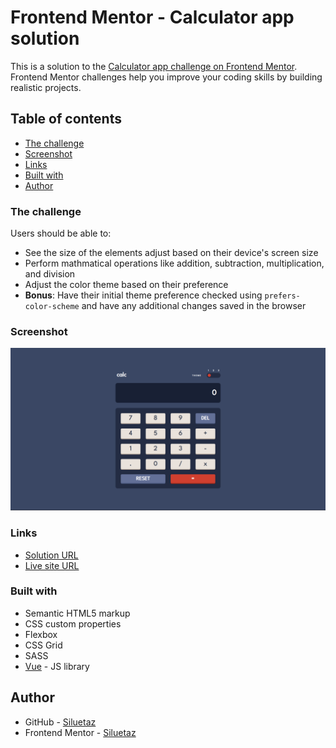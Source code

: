 # Frontend Mentor - Calculator app solution

This is a solution to the [Calculator app challenge on Frontend Mentor](https://www.frontendmentor.io/challenges/calculator-app-9lteq5N29). Frontend Mentor challenges help you improve your coding skills by building realistic projects.

## Table of contents

- [The challenge](#the-challenge)
- [Screenshot](#screenshot)
- [Links](#links)
- [Built with](#built-with)
- [Author](#author)

### The challenge

Users should be able to:

- See the size of the elements adjust based on their device's screen size
- Perform mathmatical operations like addition, subtraction, multiplication, and division
- Adjust the color theme based on their preference
- **Bonus**: Have their initial theme preference checked using `prefers-color-scheme` and have any additional changes saved in the browser

### Screenshot

![](solution.png)

### Links

- [Solution URL](https://github.com/Siluetaz/calculator-app-frontend-mentor)
- [Live site URL](https://siluetaz.github.io/calculator-app-frontend-mentor)

### Built with

- Semantic HTML5 markup
- CSS custom properties
- Flexbox
- CSS Grid
- SASS
- [Vue](https://vuejs.org/) - JS library

## Author

- GitHub - [Siluetaz](https://github.com/Siluetaz)
- Frontend Mentor - [Siluetaz](https://www.frontendmentor.io/profile/Siluetaz)
